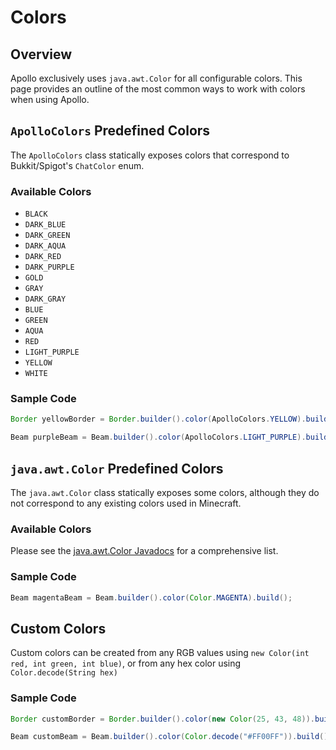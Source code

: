 # Colors

## Overview

Apollo exclusively uses `java.awt.Color` for all configurable colors. This page provides an outline of the most common ways
to work with colors when using Apollo.

## `ApolloColors` Predefined Colors

The `ApolloColors` class statically exposes colors that correspond to Bukkit/Spigot's `ChatColor` enum.

### Available Colors
* `BLACK`
* `DARK_BLUE`
* `DARK_GREEN`
* `DARK_AQUA`
* `DARK_RED`
* `DARK_PURPLE`
* `GOLD`
* `GRAY`
* `DARK_GRAY`
* `BLUE`
* `GREEN`
* `AQUA`
* `RED`
* `LIGHT_PURPLE`
* `YELLOW`
* `WHITE`

### Sample Code

```java
Border yellowBorder = Border.builder().color(ApolloColors.YELLOW).build();
```

```java
Beam purpleBeam = Beam.builder().color(ApolloColors.LIGHT_PURPLE).build();
```

## `java.awt.Color` Predefined Colors

The `java.awt.Color` class statically exposes some colors, although they do not correspond to any existing colors used in Minecraft.

### Available Colors

Please see the [java.awt.Color Javadocs](https://docs.oracle.com/javase/8/docs/api/java/awt/Color.html) for a comprehensive list.

### Sample Code

```java
Beam magentaBeam = Beam.builder().color(Color.MAGENTA).build();
```

## Custom Colors

Custom colors can be created from any RGB values using `new Color(int red, int green, int blue)`, or from any hex color using `Color.decode(String hex)`

### Sample Code

```java
Border customBorder = Border.builder().color(new Color(25, 43, 48)).build();
```

```java
Beam customBeam = Beam.builder().color(Color.decode("#FF00FF")).build();
```

